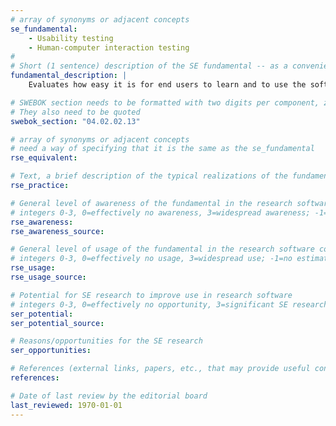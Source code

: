 ```yaml
---
# array of synonyms or adjacent concepts
se_fundamental:
    - Usability testing
    - Human-computer interaction testing
#
# Short (1 sentence) description of the SE fundamental -- as a convenience
fundamental_description: |
    Evaluates how easy it is for end users to learn and to use the software

# SWEBOK section needs to be formatted with two digits per component, zero-filled so that they sort lexically as strings
# They also need to be quoted
swebok_section: "04.02.02.13"

# array of synonyms or adjacent concepts
# need a way of specifying that it is the same as the se_fundamental
rse_equivalent:

# Text, a brief description of the typical realizations of the fundamental, in RSE practice
rse_practice:

# General level of awareness of the fundamental in the research software community
# integers 0-3, 0=effectively no awareness, 3=widespread awareness; -1=no estimate
rse_awareness:
rse_awareness_source: 

# General level of usage of the fundamental in the research software community
# integers 0-3, 0=effectively no usage, 3=widespread use; -1=no estimate
rse_usage: 
rse_usage_source: 

# Potential for SE research to improve use in research software
# integers 0-3, 0=effectively no opportunity, 3=significant SE research beneficial; -1=no estimate
ser_potential: 
ser_potential_source: 

# Reasons/opportunities for the SE research
ser_opportunities: 

# References (external links, papers, etc., that may provide useful connections)
references:

# Date of last review by the editorial board
last_reviewed: 1970-01-01
---
```

